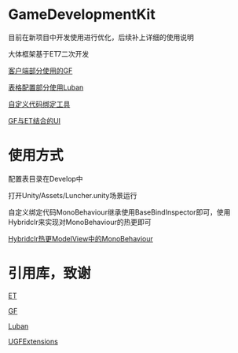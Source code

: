 # GameDevelopmentKit

目前在新项目中开发使用进行优化，后续补上详细的使用说明

大体框架基于ET7二次开发

[客户端部分使用的GF](./Unity/Assets/Scripts/Library/UnityGameFramework)

[表格配置部分使用Luban](./Tools/luban)

[自定义代码绑定工具](./Unity/Assets/Scripts/Editor/UGF/Common/BaseBindInspector)

[GF与ET结合的UI](./Unity/Assets/Scripts/Codes/ModelView/Client/UGF/UI)

# 使用方式
配置表目录在Develop中

打开Unity/Assets/Luncher.unity场景运行

自定义绑定代码MonoBehaviour继承使用BaseBindInspector即可，使用Hybridclr来实现对MonoBehaviour的热更即可

[Hybridclr热更ModelView中的MonoBehaviour](https://focus-creative-games.github.io/hybridclr/monobehaviour/)

# 引用库，致谢
[ET](https://github.com/egametang/ET)

[GF](https://github.com/EllanJiang/UnityGameFramework)

[Luban](https://github.com/focus-creative-games/luban_examples)

[UGFExtensions](https://github.com/FingerCaster/UGFExtensions)
